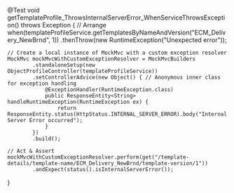 @Test
void getTemplateProfile_ThrowsInternalServerError_WhenServiceThrowsException() throws Exception {
    // Arrange
    when(templateProfileService.getTemplatesByNameAndVersion("ECM_Delivery_NewBrnd", 1))
            .thenThrow(new RuntimeException("Unexpected error"));

    // Create a local instance of MockMvc with a custom exception resolver
    MockMvc mockMvcWithCustomExceptionResolver = MockMvcBuilders
            .standaloneSetup(new ObjectProfileController(templateProfileService))
            .setControllerAdvice(new Object() { // Anonymous inner class for exception handling
                @ExceptionHandler(RuntimeException.class)
                public ResponseEntity<String> handleRuntimeException(RuntimeException ex) {
                    return ResponseEntity.status(HttpStatus.INTERNAL_SERVER_ERROR).body("Internal Server Error occurred");
                }
            })
            .build();

    // Act & Assert
    mockMvcWithCustomExceptionResolver.perform(get("/template-details/template-name/ECM_Delivery_NewBrnd/template-version/1"))
            .andExpect(status().isInternalServerError());
}

